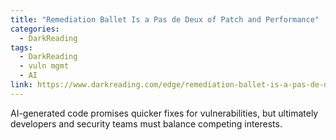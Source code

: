```yaml
---
title: "Remediation Ballet Is a Pas de Deux of Patch and Performance"
categories:
  - DarkReading
tags:
  - DarkReading
  - vuln mgmt
  - AI
link: https://www.darkreading.com/edge/remediation-ballet-is-a-pas-de-deux-of-patch-and-performance
---
```

  
AI-generated code promises quicker fixes for vulnerabilities, but ultimately developers and security teams must balance competing interests.
